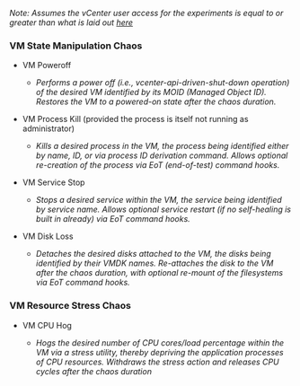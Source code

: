 *Note: Assumes the vCenter user access for the experiments is equal to or greater than what is laid out [here](https://github.com/hce-docs/platform-wise-chaos-info/blob/main/VMware/vcenter-based-chaos-user-access-requirements.md)*

### VM State Manipulation Chaos

- VM Poweroff
  - *Performs a power off (i.e., vcenter-api-driven-shut-down operation) of the desired VM identified by its MOID (Managed Object ID). Restores the VM to a powered-on state after the chaos duration.*
    
- VM Process Kill (provided the process is itself not running as administrator)
  - *Kills a desired process in the VM, the process being identified either by name, ID, or via process ID derivation command. Allows optional re-creation of the process via EoT (end-of-test) command hooks.*
     
- VM Service Stop
  - *Stops a desired service within the VM, the service being identified by service name. Allows optional service restart (if no self-healing is built in already) via EoT command hooks.*
     
- VM Disk Loss
  - *Detaches the desired disks attached to the VM, the disks being identified by their VMDK names. Re-attaches the disk to the VM after the chaos duration, with optional re-mount of the filesystems via EoT command hooks.* 

### VM Resource Stress Chaos

- VM CPU Hog
  
  - *Hogs the desired number of CPU cores/load percentage within the VM via a stress utility, thereby depriving the application processes of CPU resources. Withdraws the stress action and releases CPU cycles after the chaos duration*
